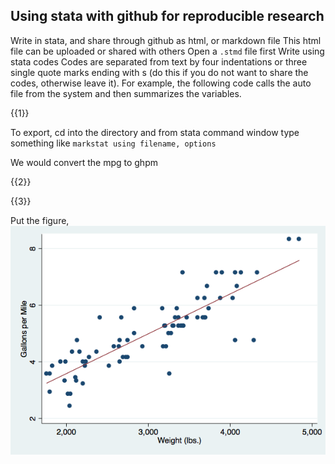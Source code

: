## Using stata with github for reproducible research

Write in stata, and share through github as html, or markdown file
This html file can be uploaded or shared with others
Open a `.stmd` file first
Write using stata codes
Codes are separated from text by four indentations
or three single quote marks ending with s (do this if you do not want to share the codes, otherwise leave it). For example, the following code calls the auto file from the system and then summarizes the variables.


{{1}}


To export, cd into the directory and from stata command window type something like `markstat using filename, options`

We would convert the mpg to ghpm


{{2}}



{{3}}


Put the figure,
![Fuel Efficiency](auto.png)
